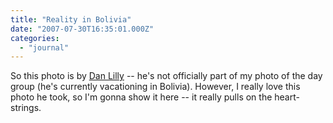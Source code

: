 ```yaml
---
title: "Reality in Bolivia"
date: "2007-07-30T16:35:01.000Z"
categories: 
  - "journal"
---
```


So this photo is by [Dan Lilly](http://www.flickr.com/photos/zonaboy) -- he's not officially part of my photo of the day group (he's currently vacationing in Bolivia). However, I really love this photo he took, so I'm gonna show it here -- it really pulls on the heart-strings.
